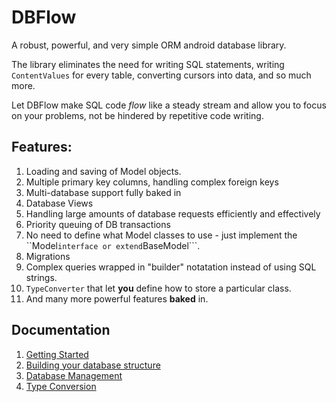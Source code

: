 DBFlow
======

A robust, powerful, and very simple ORM android database library.

The library eliminates the need for writing SQL statements, writing ``ContentValues`` for every table, converting cursors into data, and so much more. 

Let DBFlow make SQL code _flow_ like a steady stream and allow you to focus on your problems, not be hindered by repetitive code writing. 

## Features:

1. Loading and saving of Model objects. 
2. Multiple primary key columns, handling complex foreign keys
3. Multi-database support fully baked in
4. Database Views
5. Handling large amounts of database requests efficiently and effectively
6. Priority queuing of DB transactions
7. No need to define what Model classes to use - just implement the ``Model``` interface or extend ```BaseModel```.
8. Migrations
9. Complex queries wrapped in "builder" notatation instead of using SQL strings.
10. ```TypeConverter``` that let **you** define how to store a particular class.
11. And many more powerful features **baked** in.

## Documentation

1. [Getting Started](https://github.com/agrosner/DBFlow/wiki/Getting-Started)
2. [Building your database structure](https://github.com/agrosner/DBFlow/wiki/structure)
3. [Database Management](https://github.com/agrosner/DBFlow/wiki/dbmanagement)
4. [Type Conversion](https://github.com/agrosner/DBFlow/wiki/typeconverters)
